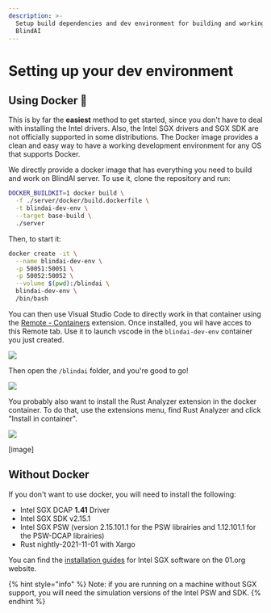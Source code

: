 ```yaml
---
description: >-
  Setup build dependencies and dev environment for building and working on
  BlindAI
---
```


# Setting up your dev environment

## Using Docker 🐳

This is by far the **easiest** method to get started, since you don't have to deal with installing the Intel drivers. Also, the Intel SGX drivers and SGX SDK are not officially supported in some distributions. The Docker image provides a clean and easy way to have a working development environment for any OS that supports Docker.

We directly provide a docker image that has everything you need to build and work on BlindAI server. To use it, clone the repository and run:

```bash
DOCKER_BUILDKIT=1 docker build \
  -f ./server/docker/build.dockerfile \
  -t blindai-dev-env \
  --target base-build \
  ./server
```

Then, to start it:

```bash
docker create -it \
  --name blindai-dev-env \
  -p 50051:50051 \
  -p 50052:50052 \
  --volume $(pwd):/blindai \
  blindai-dev-env \
  /bin/bash
```

You can then use Visual Studio Code to directly work in that container using the [Remote - Containers](https://marketplace.visualstudio.com/items?itemName=ms-vscode-remote.remote-containers) extension. Once installed, you wil have acces to this Remote tab. Use it to launch vscode in the `blindai-dev-env` container you just created.

![](../.gitbook/assets/Screenshot\_20220408\_131048.png)

Then open the `/blindai` folder, and you're good to go!

![](../.gitbook/assets/Screenshot\_20220408\_131940.png)

You probably also want to install the Rust Analyzer extension in the docker container. To do that, use the extensions menu, find Rust Analyzer and click "Install in container".

![](../.gitbook/assets/Screenshot\_20220408\_131810.png)

\[image]

## Without Docker

If you don't want to use docker, you will need to install the following:

* Intel SGX DCAP **1.41** Driver
* Intel SGX SDK v2.15.1
* Intel SGX PSW (version 2.15.101.1 for the PSW librairies and 1.12.101.1 for the PSW-DCAP librairies)
* Rust nightly-2021-11-01 with Xargo

You can find the [installation guides](https://download.01.org/intel-sgx/sgx-linux/2.9/docs/) for Intel SGX software on the 01.org website.

{% hint style="info" %}
Note: if you are running on a machine without SGX support, you will need the simulation versions of the Intel PSW and SDK.
{% endhint %}
